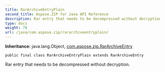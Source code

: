 ```yaml
---
title: RarArchiveEntryPlain
second_title: Aspose.ZIP for Java API Reference
description: Rar entry that needs to be decompressed without decryption.
type: docs
weight: 78
url: /java/com.aspose.zip/rararchiveentryplain/
---
```


**Inheritance:**
java.lang.Object, [com.aspose.zip.RarArchiveEntry](../../com.aspose.zip/rararchiveentry)
```
public final class RarArchiveEntryPlain extends RarArchiveEntry
```

Rar entry that needs to be decompressed without decryption.
